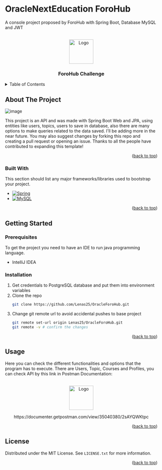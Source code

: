 # OracleNextEducation ForoHub
A console project proposed by ForoHub with Spring Boot, Database MySQL and JWT
<!-- PROJECT LOGO -->
<br />
<div align="center">
  <a href="https://github.com/othneildrew/Best-README-Template">
    <img src="https://miro.medium.com/v2/resize:fit:600/1*ljHUhFnaBissdRBe7DIo6g.png" alt="Logo" height="80">
  </a>

  <h3 align="center">ForoHub Challenge</h3>

</div>



<!-- TABLE OF CONTENTS -->
<details>
  <summary>Table of Contents</summary>
  <ol>
    <li>
      <a href="#about-the-project">About The Project</a>
      <ul>
        <li><a href="#built-with">Built With</a></li>
      </ul>
    </li>
    <li>
      <a href="#getting-started">Getting Started</a>
      <ul>
        <li><a href="#prerequisites">Prerequisites</a></li>
        <li><a href="#installation">Installation</a></li>
      </ul>
    </li>
    <li><a href="#usage">Usage</a></li>
    <li><a href="#license">License</a></li>
  </ol>
</details>



<!-- ABOUT THE PROJECT -->
## About The Project

![image](https://github.com/user-attachments/assets/0b68426a-75e6-4c4b-8392-e2eb6831ec8c)

This project is an API and was made with Spring Boot Web and JPA, using entities like users, topics, users to save in database, also there are many options to make queries related to the data saved. I'll be adding more in the near future. You may also suggest changes by forking this repo and creating a pull request or opening an issue. Thanks to all the people have contributed to expanding this template!
<p align="right">(<a href="#readme-top">back to top</a>)</p>

### Built With

This section should list any major frameworks/libraries used to bootstrap your project. 
* [![Spring][Spring]][Spring-url]
* [![MySQL][MySQL]][MySQL-url]

<p align="right">(<a href="#readme-top">back to top</a>)</p>



<!-- GETTING STARTED -->
## Getting Started

### Prerequisites

To get the project you need to have an IDE to run java programming language.
* IntelliJ IDEA

### Installation

1. Get credentials to PostgreSQL database and put them into environment variables
2. Clone the repo
   ```sh
   git clone https://github.com/Lenas25/OracleForoHub.git
   ```
3. Change git remote url to avoid accidental pushes to base project
   ```sh
   git remote set-url origin Lenas25/OracleForoHub.git
   git remote -v # confirm the changes
   ```

<p align="right">(<a href="#readme-top">back to top</a>)</p>



<!-- USAGE EXAMPLES -->
## Usage

Here you can check the different functionalities and options that the program has to execute. There are Users, Topic, Courses and Profiles, you can check API by this link in Postman Documentation:

<br />
<div align="center">
 <a href="https://www.postman.com/" style="">
    <img src="https://github.com/user-attachments/assets/79595512-2a2b-44f0-bf00-5b560d8e50cf" alt="Logo" height="80">
  </a>
<p>https://documenter.getpostman.com/view/35040380/2sAYQWKtpc </p>
</div>
<p align="right">(<a href="#readme-top">back to top</a>)</p>


<!-- LICENSE -->
## License

Distributed under the MIT License. See `LICENSE.txt` for more information.

<p align="right">(<a href="#readme-top">back to top</a>)</p>




<!-- MARKDOWN LINKS & IMAGES -->
<!-- https://www.markdownguide.org/basic-syntax/#reference-style-links -->
[contributors-shield]: https://img.shields.io/github/contributors/othneildrew/Best-README-Template.svg?style=for-the-badge
[contributors-url]: https://github.com/othneildrew/Best-README-Template/graphs/contributors
[forks-shield]: https://img.shields.io/github/forks/othneildrew/Best-README-Template.svg?style=for-the-badge
[forks-url]: https://github.com/othneildrew/Best-README-Template/network/members
[stars-shield]: https://img.shields.io/github/stars/othneildrew/Best-README-Template.svg?style=for-the-badge
[stars-url]: https://github.com/othneildrew/Best-README-Template/stargazers
[issues-shield]: https://img.shields.io/github/issues/othneildrew/Best-README-Template.svg?style=for-the-badge
[issues-url]: https://github.com/othneildrew/Best-README-Template/issues
[license-shield]: https://img.shields.io/github/license/othneildrew/Best-README-Template.svg?style=for-the-badge
[license-url]: https://github.com/othneildrew/Best-README-Template/blob/master/LICENSE.txt
[linkedin-shield]: https://img.shields.io/badge/-LinkedIn-black.svg?style=for-the-badge&logo=linkedin&colorB=555
[linkedin-url]: https://linkedin.com/in/othneildrew
[product-screenshot]: images/screenshot.png
[Spring]: https://img.shields.io/badge/spring-green?style=for-the-badge&logo=spring&logoColor=white
[Spring-url]:https://start.spring.io/
[MySQL]: https://img.shields.io/badge/mysql-blue?style=for-the-badge&logo=mysql&logoColor=white
[MySQL-url]:https://www.mysql.com/
